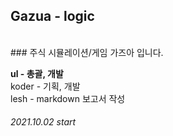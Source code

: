 ## Gazua - logic

<br>
### 주식 시뮬레이션/게임 가즈아 입니다.<br>

<b>ul - 총괄, 개발</b><br>
koder - 기획, 개발<br>
lesh - markdown 보고서 작성<br>

###### 2021.10.02 start
